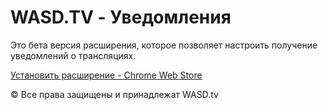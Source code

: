 # WASD.TV - Уведомления

Это бета версия расширения, которое позволяет настроить получение уведомлений о трансляциях.

[Установить расширение - Chrome Web Store](https://chrome.google.com/webstore/detail/wasdtv-%D1%83%D0%B2%D0%B5%D0%B4%D0%BE%D0%BC%D0%BB%D0%B5%D0%BD%D0%B8%D1%8F/ipeemmihcaliedfhcomcclimhgaiiflp)

© Все права защищены и принадлежат WASD.tv
